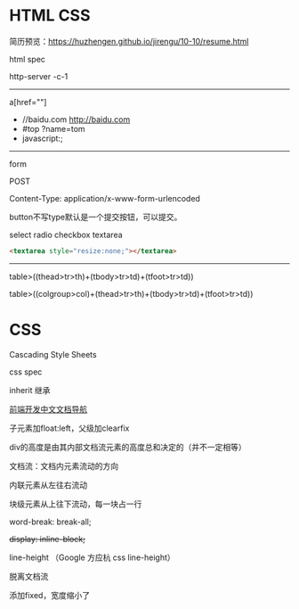 # HTML CSS

简历预览：https://huzhengen.github.io/jirengu/10-10/resume.html

html spec

http-server -c-1

---

<a href="javascript:;"></a>

a[href=""]

* //baidu.com  http://baidu.com
* #top     ?name=tom
* javascript:;

---

form

POST

Content-Type: application/x-www-form-urlencoded

button不写type默认是一个提交按钮，可以提交。

select radio checkbox textarea

```html
<textarea style="resize:none;"></textarea>
```

---

table>((thead>tr>th)+(tbody>tr>td)+(tfoot>tr>td))

table>((colgroup>col)+(thead>tr>th)+(tbody>tr>td)+(tfoot>tr>td))

# CSS

Cascading Style Sheets

css spec

inherit 继承

[前端开发中文文档导航](http://cndevdocs.com/)

子元素加float:left，父级加clearfix

div的高度是由其内部文档流元素的高度总和决定的（并不一定相等）

文档流：文档内元素流动的方向

内联元素从左往右流动

块级元素从上往下流动，每一块占一行

word-break: break-all;

<del>display: inline-block;</del>

line-height （Google 方应杭 css line-height）

脱离文档流

添加fixed，宽度缩小了